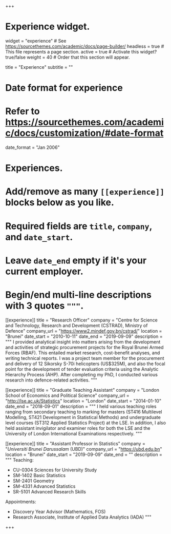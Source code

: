 +++
# Experience widget.
widget = "experience"  # See https://sourcethemes.com/academic/docs/page-builder/
headless = true  # This file represents a page section.
active = true  # Activate this widget? true/false
weight = 40  # Order that this section will appear.

title = "Experience"
subtitle = ""

# Date format for experience
#   Refer to https://sourcethemes.com/academic/docs/customization/#date-format
date_format = "Jan 2006"

# Experiences.
#   Add/remove as many `[[experience]]` blocks below as you like.
#   Required fields are `title`, `company`, and `date_start`.
#   Leave `date_end` empty if it's your current employer.
#   Begin/end multi-line descriptions with 3 quotes `"""`.
[[experience]]
  title = "Research Officer"
  company = "Centre for Science and Technology, Research and Development (CSTRAD), Ministry of Defence"
  company_url = "https://www2.mindef.gov.bn/cstrad/"
  location = "Brunei"
  date_start = "2010-10-11"
  date_end = "2019-09-09"
  description = """
  I provided analytical insight into matters arising from the development and activities of strategic procurement projects for the Royal Brunei Armed Forces (RBAF). This entailed market research, cost-benefit analyses, and writing technical reports. I was a project team member for the procurement and delivery of 12 Sikorsky S-70i helicopters (US$325M), and also the focal point for the development of tender evaluation criteria using the Analytic Hierarchy Process (AHP). After completing my PhD, I conducted various research into defence-related activities.
  """

[[experience]]
  title = "Graduate Teaching Assistant"
  company = "London School of Economics and Political Science"
  company_url = "http://lse.ac.uk/Statistics"
  location = "London"
  date_start = "2014-01-10"
  date_end = "2018-09-01"
  description = """
  I held various teaching roles ranging from secondary teaching to marking for masters (ST416 Multilevel Modelling, ST421 Development in Statistical Methods) and undergraduate level courses (ST312 Applied Statistics Project) at the LSE. In addition, I also held assistant invigilator and examiner roles for both the LSE and the University of London International Examinations respectively.
  """

[[experience]]
  title = "Assistant Professor in Statistics"
  company = "_Universiti Brunei Darussalam_ (UBD)"
  company_url = "https://ubd.edu.bn"
  location = "Brunei"
  date_start = "2019-09-09"
  date_end = ""
  description = """
  Teaching:
  - CU-0304 Sciences for University Study
  - SM-1402 Basic Statistics
  - SM-2401 Geometry
  - SM-4331 Advanced Statistics
  - SR-5101 Advanced Research Skills

  Appointments:
  - Discovery Year Advisor (Mathematics, FOS)
  - Research Associate, Institute of Applied Data Analytics (IADA)
  """

+++
